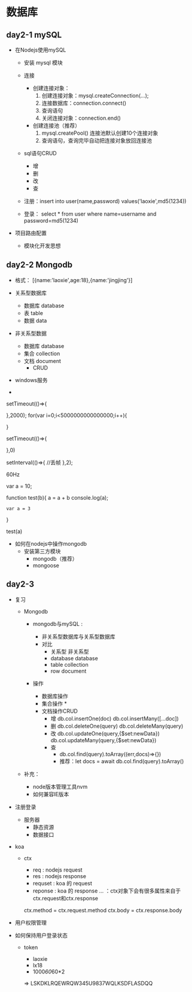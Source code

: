 # 数据库

## day2-1 mySQL
* 在Nodejs使用mySQL
    * 安装 mysql 模块
    * 连接
        * 创建连接对象：
            1. 创建连接对象：mysql.createConnection(...);
            2. 连接数据库：connection.connect()
            3. 查询语句
            4. 关闭连接对象：connection.end()
        * 创建连接池（推荐）
            1. mysql.createPool() 连接池默认创建10个连接对象
            2. 查询语句，查询完毕自动把连接对象放回连接池
    * sql语句CRUD
        * 增
        * 删
        * 改
        * 查

    * 注册：insert into user(name,password) values('laoxie',md5(1234))
    * 登录： select * from user where name=username and password=md5(1234)

* 项目路由配置
    * 模块化开发思想

## day2-2 Mongodb
* 格式： [{name:'laoxie',age:18},{name:'jingjing'}]
* 关系型数据库
    * 数据库 database
    * 表 table
    * 数据 data
* 非关系型数据
    * 数据库 database
    * 集合 collection
    * 文档 document
        * CRUD

* windows服务
* 

setTimeout(()=>{

},2000);
for(var i=0;i<5000000000000000;i++){

}

setTimeout(()=>{

},0)

setInterval(()=>{
    //丢帧
},2);

60Hz

var a = 10;

function test(b){
    a = a + b
    console.log(a);
    
    var a = 3
}

test(a)

* 如何在nodejs中操作mongodb
    * 安装第三方模块
        * mongodb（推荐）
        * mongoose

## day2-3
* 复习
    * Mongodb
        * mongodb与mySQL : 
            * 非关系型数据库与关系型数据库
            * 对比
                * 关系型        非关系型
                * database      database
                * table         collection
                * row           document



        * 操作
            * 数据库操作
            * 集合操作
                * 
            * 文档操作CRUD
                * 增
                    db.col.insertOne(doc)
                    db.col.insertMany([...doc])
                * 删
                    db.col.deleteOne(query)
                    db.col.deleteMany(query)
                * 改
                    db.col.updateOne(query,{$set:newData})
                    db.col.updateMany(query,{$set:newData})
                * 查
                    * db.col.find(query).toArray((err,docs)=>{})
                    * 推荐：let docs = await db.col.find(query).toArray()  

    * 补充：
        * node版本管理工具nvm
        * 如何兼容IE版本
    
                
* 注册登录
    * 服务器
        * 静态资源
        * 数据接口

* koa
    * ctx
        * req : nodejs request
        * res : nodejs response
        * requset : koa 的 request
        * reponse : koa 的 response
        ... ：ctx对象下会有很多属性来自于ctx.request和ctx.response


        ctx.method = ctx.request.method
        ctx.body = ctx.response.body


* 用户权限管理
* 如何保持用户登录状态
    * token
        * laoxie
        * lx18
        * 1000*60*60*2

        => LSKDKLRQEWRQW345U9837WQLKSDFLASDQQ